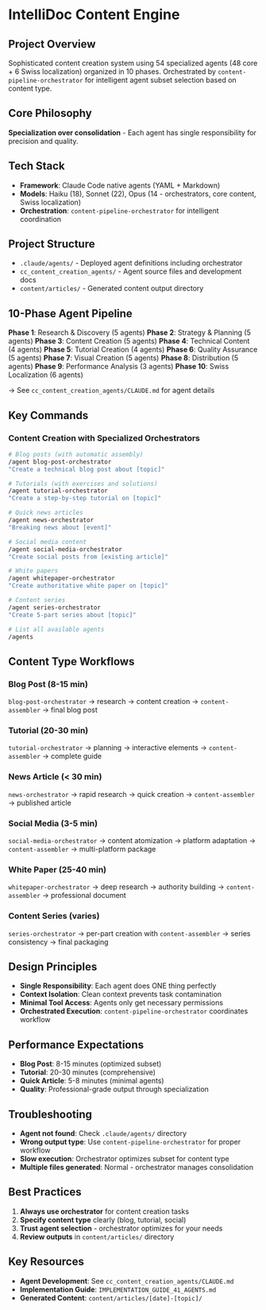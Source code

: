 # IntelliDoc Content Engine

## Project Overview
Sophisticated content creation system using 54 specialized agents (48 core + 6 Swiss localization) organized in 10 phases. Orchestrated by `content-pipeline-orchestrator` for intelligent agent subset selection based on content type.

## Core Philosophy
**Specialization over consolidation** - Each agent has single responsibility for precision and quality.

## Tech Stack
- **Framework**: Claude Code native agents (YAML + Markdown)
- **Models**: Haiku (18), Sonnet (22), Opus (14 - orchestrators, core content, Swiss localization)
- **Orchestration**: `content-pipeline-orchestrator` for intelligent coordination

## Project Structure
- `.claude/agents/` - Deployed agent definitions including orchestrator
- `cc_content_creation_agents/` - Agent source files and development docs
- `content/articles/` - Generated content output directory

## 10-Phase Agent Pipeline
**Phase 1**: Research & Discovery (5 agents)
**Phase 2**: Strategy & Planning (5 agents)
**Phase 3**: Content Creation (5 agents)
**Phase 4**: Technical Content (4 agents)
**Phase 5**: Tutorial Creation (4 agents)
**Phase 6**: Quality Assurance (5 agents)
**Phase 7**: Visual Creation (5 agents)
**Phase 8**: Distribution (5 agents)
**Phase 9**: Performance Analysis (3 agents)
**Phase 10**: Swiss Localization (6 agents)

→ See `cc_content_creation_agents/CLAUDE.md` for agent details

## Key Commands

### Content Creation with Specialized Orchestrators
```bash
# Blog posts (with automatic assembly)
/agent blog-post-orchestrator
"Create a technical blog post about [topic]"

# Tutorials (with exercises and solutions)
/agent tutorial-orchestrator
"Create a step-by-step tutorial on [topic]"

# Quick news articles
/agent news-orchestrator
"Breaking news about [event]"

# Social media content
/agent social-media-orchestrator
"Create social posts from [existing article]"

# White papers
/agent whitepaper-orchestrator
"Create authoritative white paper on [topic]"

# Content series
/agent series-orchestrator
"Create 5-part series about [topic]"

# List all available agents
/agents
```


## Content Type Workflows

### Blog Post (8-15 min)
`blog-post-orchestrator` → research → content creation → `content-assembler` → final blog post

### Tutorial (20-30 min)
`tutorial-orchestrator` → planning → interactive elements → `content-assembler` → complete guide

### News Article (< 30 min)
`news-orchestrator` → rapid research → quick creation → `content-assembler` → published article

### Social Media (3-5 min)
`social-media-orchestrator` → content atomization → platform adaptation → `content-assembler` → multi-platform package

### White Paper (25-40 min)
`whitepaper-orchestrator` → deep research → authority building → `content-assembler` → professional document

### Content Series (varies)
`series-orchestrator` → per-part creation with `content-assembler` → series consistency → final packaging


## Design Principles
- **Single Responsibility**: Each agent does ONE thing perfectly
- **Context Isolation**: Clean context prevents task contamination
- **Minimal Tool Access**: Agents only get necessary permissions
- **Orchestrated Execution**: `content-pipeline-orchestrator` coordinates workflow

## Performance Expectations
- **Blog Post**: 8-15 minutes (optimized subset)
- **Tutorial**: 20-30 minutes (comprehensive)
- **Quick Article**: 5-8 minutes (minimal agents)
- **Quality**: Professional-grade output through specialization

## Troubleshooting
- **Agent not found**: Check `.claude/agents/` directory
- **Wrong output type**: Use `content-pipeline-orchestrator` for proper workflow
- **Slow execution**: Orchestrator optimizes subset for content type
- **Multiple files generated**: Normal - orchestrator manages consolidation

## Best Practices
1. **Always use orchestrator** for content creation tasks
2. **Specify content type** clearly (blog, tutorial, social)
3. **Trust agent selection** - orchestrator optimizes for your needs
4. **Review outputs** in `content/articles/` directory





## Key Resources
- **Agent Development**: See `cc_content_creation_agents/CLAUDE.md`
- **Implementation Guide**: `IMPLEMENTATION_GUIDE_41_AGENTS.md`
- **Generated Content**: `content/articles/[date]-[topic]/`